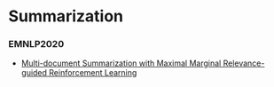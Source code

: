 # Summarization 
### EMNLP2020
* [Multi-document Summarization with Maximal Marginal Relevance-guided Reinforcement Learning](https://www.aclweb.org/anthology/2020.emnlp-main.136.pdf)
